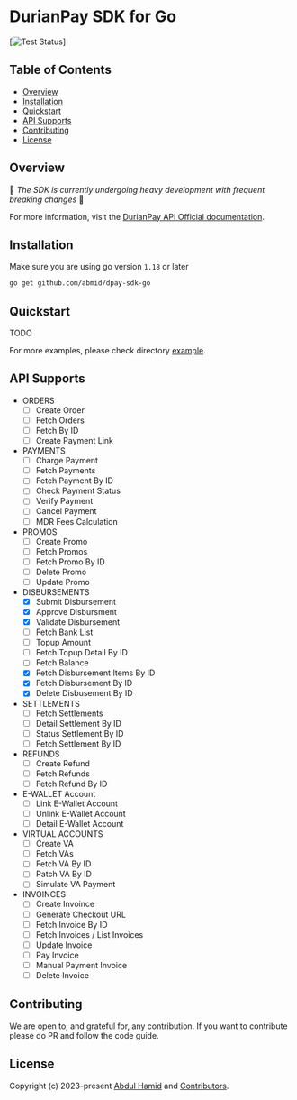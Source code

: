 # DurianPay SDK for Go #

[![Test Status](https://github.com/abmid/dpay-sdk-go/actions/workflows/test.yml/badge.svg)]

## Table of Contents

- [Overview](#overview)
- [Installation](#installation)
- [Quickstart](#quickstart)
- [API Supports](#api-supports)
- [Contributing](#contributing)
- [License](#license)

## Overview

🚧 *The SDK is currently undergoing heavy development with frequent breaking changes* 🚧

For more information, visit the [DurianPay API Official documentation](https://durianpay.id/docs/api/).


## Installation

Make sure you are using go version `1.18` or later

```bash
go get github.com/abmid/dpay-sdk-go
```

## Quickstart

TODO

For more examples, please check directory [example](https://github.com/abmid/dpay-sdk-go/example).

## API Supports

- ORDERS
  - [ ] Create Order
  - [ ] Fetch Orders
  - [ ] Fetch By ID
  - [ ] Create Payment Link
- PAYMENTS
  - [ ] Charge Payment
  - [ ] Fetch Payments
  - [ ] Fetch Payment By ID
  - [ ] Check Payment Status
  - [ ] Verify Payment
  - [ ] Cancel Payment
  - [ ] MDR Fees Calculation
- PROMOS
  - [ ] Create Promo
  - [ ] Fetch Promos
  - [ ] Fetch Promo By ID
  - [ ] Delete Promo
  - [ ] Update Promo
- DISBURSEMENTS
  - [x] Submit Disbursement
  - [x] Approve Disbursment
  - [x] Validate Disbursement
  - [ ] Fetch Bank List
  - [ ] Topup Amount
  - [ ] Fetch Topup Detail By ID
  - [ ] Fetch Balance
  - [x] Fetch Disbursement Items By ID
  - [x] Fetch Disbursement By ID
  - [x] Delete Disbusement By ID
- SETTLEMENTS
  - [ ] Fetch Settlements
  - [ ] Detail Settlement By ID
  - [ ] Status Settlement By ID
  - [ ] Fetch Settlement By ID
- REFUNDS
  - [ ] Create Refund
  - [ ] Fetch Refunds
  - [ ] Fetch Refund By ID
- E-WALLET Account
  - [ ] Link E-Wallet Account
  - [ ] Unlink E-Wallet Account
  - [ ] Detail E-Wallet Account
- VIRTUAL ACCOUNTS
  - [ ] Create VA
  - [ ] Fetch VAs
  - [ ] Fetch VA By ID
  - [ ] Patch VA By ID
  - [ ] Simulate VA Payment
- INVOINCES
  - [ ] Create Invoince
  - [ ] Generate Checkout URL
  - [ ] Fetch Invoice By ID
  - [ ] Fetch Invoices / List Invoices
  - [ ] Update Invoice
  - [ ] Pay Invoice
  - [ ] Manual Payment Invoice
  - [ ] Delete Invoice

## Contributing

We are open to, and grateful for, any contribution. If you want to contribute please do PR and follow the code guide.

## License

Copyright (c) 2023-present [Abdul Hamid](https://github.com/abmid) and [Contributors](https://github.com/abmid/dpay-sdk-go/graphs/contributors).
